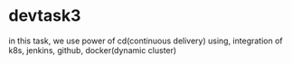 # devtask3
in this task, we use power of cd(continuous delivery) using, integration of k8s, jenkins, github, docker(dynamic cluster)
